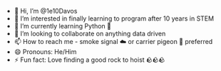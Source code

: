 - 👋 Hi, I’m @1e10Davos
- 👀 I’m interested in finally learning to program after 10 years in STEM
- 🌱 I’m currently learning Python 🐍
- 💞️ I’m looking to collaborate on anything data driven
- 📫 How to reach me - smoke signal ☁️ or carrier pigeon 🐔 preferred
- 😄 Pronouns: He/Him
- ⚡ Fun fact: Love finding a good rock to hoist 🪨🪨🪨

<!---
1e10Davos/1e10Davos is a ✨ special ✨ repository because its `README.md` (this file) appears on your GitHub profile.
You can click the Preview link to take a look at your changes.
--->
